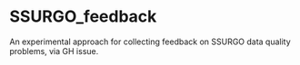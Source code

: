 # SSURGO_feedback
An experimental approach for collecting feedback on SSURGO data quality problems, via GH issue.

